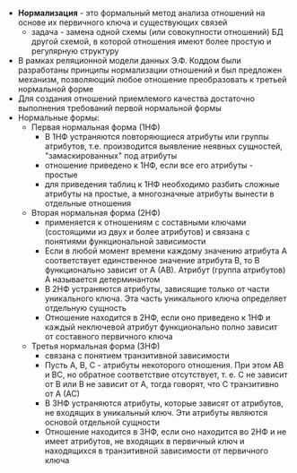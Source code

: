 - **Нормализация** - это формальный метод анализа отношений на основе их первичного ключа и существующих связей
	- задача - замена одной схемы (или совокупности отношений) БД другой схемой, в которой отношения имеют более простую и регулярную структуру
- В рамках реляционной модели данных Э.Ф. Коддом были разработаны принципы нормализации отношений и был предложен механизм, позволяющий любое отношение преобразовать к третьей нормальной форме
- Для создания отношений приемлемого качества достаточно выполнения требований первой нормальной формы
- Нормальные формы:
	- Первая нормальная форма (1НФ)
		- В 1НФ устраняются повторяющиеся атрибуты или группы атрибутов, т.е. производится выявление неявных сущностей, "замаскированных" под атрибуты
		- отношение приведено к 1НФ, если все его атрибуты - простые
		- для приведения таблиц к 1НФ необходимо разбить сложные атрибуты на простые, а многозначные атрибуты вынести в отдельные отношения
	- Вторая нормальная форма (2НФ)
		- применяется к отношениям с составными ключами (состоящими из двух и более атрибутов) и связана с понятиями функциональной зависимости
		- Если в любой момент времени каждому значению атрибута А соответствует единственное значение атрибута В, то В функционально зависит от А (АВ). Атрибут (группа атрибутов) А называется детерминантом
		- В 2НФ устраняются атрибуты, зависящие только от части уникального ключа. Эта часть уникального ключа определяет отдельную сущность
		- Отношение находится в 2НФ, если оно приведено к 1НФ и каждый неключевой атрибут функционально полно зависит от составного первичного ключа
	- Третья нормальная форма (3НФ)
		- связана с понятием транзитивной зависимости
		- Пусть A, B, C - атрибуты некоторого отношения. При этом AB и BC, но обратное соответствие отсутствует, т. е. C не зависит от B или B не зависит от A, тогда говорят, что C транзитивно от A (AC)
		- В 3НФ устраняются атрибуты, которые зависят от атрибутов, не входящих в уникальный ключ. Эти атрибуты являются  основой отдельной сущности
		- Отношение находится в 3НФ, если оно находится во 2НФ и не имеет атрибутов, не входящих в первичный ключ и находящихся в транзитивной зависимости от первичного ключа